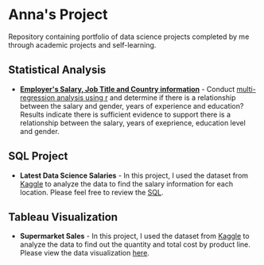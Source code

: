 # Anna's Project

Repository containing portfolio of data science projects completed by me through academic projects and self-learning. 

## Statistical Analysis
* **[Employer's Salary, Job Title and Country information](https://www.kaggle.com/datasets/amirmahdiabbootalebi/salary-by-job-title-and-country)** - Conduct [multi-regression analysis using r](https://rpubs.com/annamoy/1260549) and determine if there is a relationship between the salary and gender, years of experience and education? Results indicate there is sufficient evidence to support there is a relationship between the salary, years of exeprience, education level and gender. 

## SQL Project
* **Latest Data Science Salaries** -   In this project, I used the dataset from [Kaggle](https://www.kaggle.com/datasets/iamsouravbanerjee/data-science-salaries-2023?select=v2_Latest_Data_Science_Salaries.csv) to analyze the data to find the salary information for each location. Please feel free to review the [SQL](https://github.com/AnnaMoy/portfolio/blob/main/Query_Datascience_salaries.sql). 


## Tableau Visualization
*  **Supermarket Sales** - In this project, I used the dataset from [Kaggle](https://www.kaggle.com/datasets/aungpyaeap/supermarket-sales) to analyze the data to find out the quantity and total cost by product line. Please view the data visualization [here](https://public.tableau.com/app/profile/anna.moy/viz/Supermarketsales_17023132474040/Dashboard1#1).
